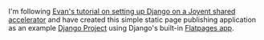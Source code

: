 I'm following [Evan's tutorial on setting up Django on a Joyent shared accelerator](http://ecarmi.org/writing/django-on-joyent/ "A (Complete) Guide to Running Django on Joyent Shared Accelerators using Virtualenv, pip, git, and NginX | ecarmi.org") and have created this simple static page publishing application as an example [Django Project](http://www.djangoproject.com/ "Django | The Web framework for perfectionists with deadlines") using Django's built-in [Flatpages app](http://docs.djangoproject.com/en/dev/ref/contrib/flatpages/ "Django | The flatpages app | Django documentation").